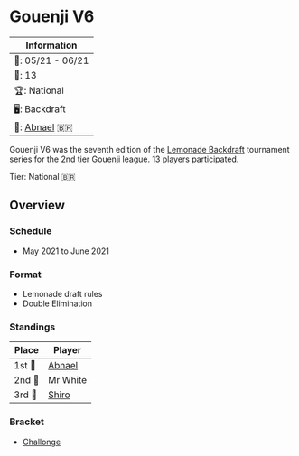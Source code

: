 # Gouenji V6

|Information|
|-|
|:calendar:: 05/21 - 06/21|
|:busts_in_silhouette:: 13|
|:trophy:: National|
|:desktop_computer:: Backdraft|
|:1st_place_medal:: [Abnael](../../players/brazilian/abnael.md) :brazil:|

Gouenji V6 was the seventh edition of the [Lemonade Backdraft](bdmain.md) tournament series for the 2nd tier Gouenji league. 
13 players participated.

Tier: National :brazil:

## Overview

### Schedule
- May 2021 to June 2021

### Format
- Lemonade draft rules
- Double Elimination

### Standings

|Place|Player|
|-|-|
|1st :1st_place_medal:| [Abnael](../../players/brazilian/abnael.md) |
|2nd :2nd_place_medal:| Mr White |
|3rd :3rd_place_medal:| [Shiro](../../players/brazilian/shiro.md) |

### Bracket
- [Challonge](https://challonge.com/BDV6G)